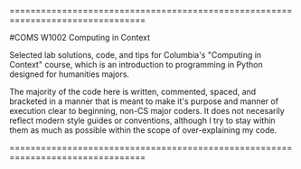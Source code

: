 ================================================================================

#COMS W1002 Computing in Context

Selected lab solutions, code, and tips for Columbia's "Computing in Context"
course, which is an introduction to programming in Python designed for
humanities majors.

The majority of the code here is written, commented, spaced, and bracketed in
a manner that is meant to make it's purpose and manner of execution clear to 
beginning, non-CS major coders. It does not necesarily reflect modern style 
guides or conventions, although I try to stay within them as much as possible
within the scope of over-explaining my code. 

================================================================================


